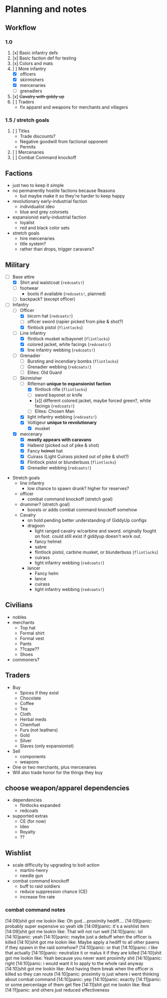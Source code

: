 # Planning and notes


## Workflow


### 1.0

1. [x] Basic infantry defs
2. [x] Basic faction def for testing
3. [x] Colors and mats
4. [ ] More infantry
	- [x] officers
	- [x] skirmishers
	- [x] mercenaries
	- [ ] grenadiers
5. [x] ~~Cavalry with giddy up~~
6. [ ] Traders
	- fix apparel and weapons for merchants and villagers


### 1.5 / stretch goals

1. [ ] Titles
	- Trade discounts?
	- Negative goodwill from factional opponent
	- Permits
2. [ ] Mercenaries
3. [ ] Combat Command knockoff


## Factions

- just two to keep it simple
- no permanently hostile factions because Reasons
	- but maybe make it so they're harder to keep happy
- revolutionary early-industrial faction
	- individualist ideo
	- blue and grey colorsets
- expansionist early-industrial faction
	- loyalist
	- red and black color sets
- stretch goals
	- hire mercenaries
	- title system?
	- rather than drops, trigger caravans?


## Military

- [ ] Base attire
	- [x] Shirt and waistcoat (`redcoats!`)
	- [ ] footwear
		- boots if available (`redcoats!`, planned)
	- [ ] backpack? (except officer)
- [ ] Infantry
	- [ ] Officer
		- [x] bicorn hat (`redcoats!`)
		- [ ] officer sword (rapier picked from pike & shot?)
		- [x] flintlock pistol (`flintlocks`)
	- [ ] Line infantry
		- [x] flintlock musket w/bayonet (`flintlocks`)
		- [x] colored jacket, white facings (`redcoats!`)
		- [x] line infantry webbing (`redcoats!`)
	- [ ] Grenadier
		- [ ] Bursting and incendiary bombs (`flintlocks`)
		- [ ] Grenadier webbing (`redcoats!`)
		- [ ] Elites: Old Guard
	- [ ] Skirmisher
		- [ ] Rifleman **unique to expansionist faction**
			- [x] flintlock rifle (`flintlocks`)
			- [ ] sword bayonet or knife
			- [x]] different colored jacket, maybe forced green?, white facings (`redcoats!`)
			- [ ] Elites: Chosen Man
		- [x] light infantry webbing (`redcoats!`)
		- [x] Voltigeur **unique to revolutionary**
			- [x] musket
	- [x] mercenary
		- [x] **mostly appears with caravans**
		- [x] Halberd (picked out of pike & shot)
		- [x] Fancy ~~helmet~~ hat
		- [x] Cuirass (Light Cuirass picked out of pike & shot?)
		- [x] Flintlock pistol or blunderbuss (`flintlocks`)
		- [x] Grenadier webbing (`redcoats!`)
- Stretch goals
	- line infantry
		- low chance to spawn drunk? higher for reserves?
	- officer
		- combat command knockoff (stretch goal)
	- drummer? (stretch goal)
		- boosts or adds combat command knockoff somehow
	- Cavalry
		- on hold pending better understanding of GiddyUp configs
		- dragoon
			- light ranged cavalry w/carbine and sword. originally fought on foot. could still exist if giddyup doesn't work out.
			- fancy helmet
			- sabre
			- flintlock pistol, carbine musket, or blunderbuss (`flintlocks`)
			- cuirass
			- light infantry webbing (`redcoats!`)
		- lancer
			- Fancy helm
			- lance
			- cuirass
			- light infantry webbing (`redcoats!`)


## Civilians

- nobles
- merchants
	- Top hat
	- Formal shirt
	- Formal vest
	- Pants
	- ??cape??
	- Shoes
- commoners?


## Traders

- Buy
	- Spices if they exist
	- Chocolate
	- Coffee
	- Tea
	- Cloth
	- Herbal meds
	- Chemfuel
	- Furs (not leathers)
	- Gold
	- Silver
	- Slaves (only expansionist)
- Sell
	- components
	- weapons
- One or two merchants, plus mercenaries
- Will also trade honor for the things they buy


## choose weapon/apparel dependencies

- dependencies
	- flintlocks expanded
	- redcoats
- supported extras
	- CE (for now)
	- Ideo
	- Royalty
	- ??


## Wishlist

- scale difficulty by upgrading to bolt action
	- martini-henry
	- needle gun
- combat command knockoff
	- buff to raid soldiers
	- reduce suppression chance (CE)
	- increase fire rate

### combat command notes

[14:09]shit got me lookin like: Oh god....proximity hediff....
[14:09]panic: probably super expensive so yeah idk
[14:09]panic: it's a wishlist item
[14:09]shit got me lookin like: That will not run well
[14:10]panic: lol
[14:10]panic: yeah
[14:10]panic: maybe just a debuff when the officer is killed
[14:10]shit got me lookin like: Maybe apply a hediff to all other pawns if they spawn in the raid somehow?
[14:10]panic: or that
[14:10]panic: i like that actually
[14:10]panic: neutralize it or malus it if they are killed
[14:10]shit got me lookin like: Yeah because you never want proximity shit
[14:10]panic: right
[14:10]panic: i would want it to apply to the whole raid anyway
[14:10]shit got me lookin like: And having them break when the officer is killed so they can route
[14:10]panic: proximity is just where i went thinking about combat command
[14:10]panic: yep
[14:10]panic: exactly
[14:11]panic: or some percentage of them get flee
[14:11]shit got me lookin like: Real
[14:11]panic: and others just reduced effectiveness